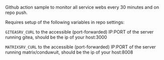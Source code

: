 Github action sample to monitor all service webs every 30 minutes and on repo push.

Requires setup of the following variables in repo settings:

`GITEASRV_CURL` to the accessible (port-forwarded) IP:PORT of the server running gitea, should be the ip of your host:3000

`MATRIXSRV_CURL` to the accessible (port-forwarded) IP:PORT of the server running matrix/conduwuit, should be the ip of your host:8008
